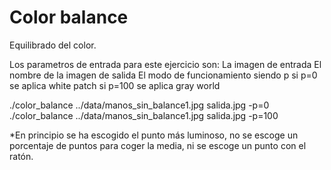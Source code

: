 # Color balance

Equilibrado del color.


Los parametros de entrada para este ejercicio son:
La imagen de entrada
El nombre de la imagen de salida
El modo de funcionamiento siendo p
	si p=0 se aplica white patch
	si p=100 se aplica gray world

./color_balance ../data/manos_sin_balance1.jpg salida.jpg -p=0
./color_balance ../data/manos_sin_balance1.jpg salida.jpg -p=100


*En principio se ha escogido el punto más luminoso, no se escoge un porcentaje de puntos para coger la media, ni se escoge un punto con el ratón.